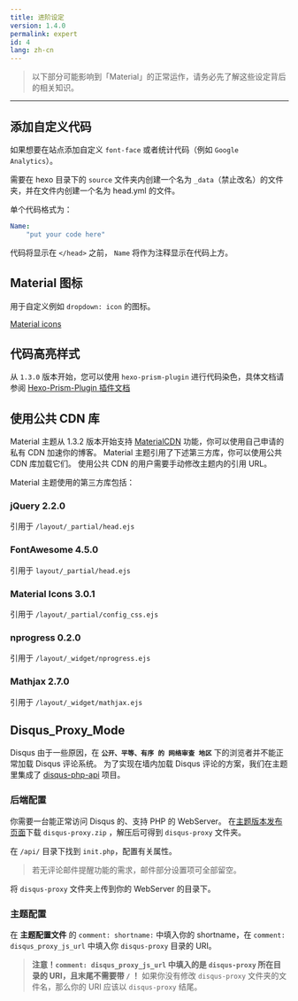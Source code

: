 ```yaml
---
title: 进阶设定
version: 1.4.0
permalink: expert
id: 4
lang: zh-cn
---
```


> 以下部分可能影响到「Material」的正常运作，请务必先了解这些设定背后的相关知识。

-----

## 添加自定义代码

如果想要在站点添加自定义 `font-face` 或者统计代码（例如 `Google Analytics`）。

需要在 hexo 目录下的 `source` 文件夹内创建一个名为 `_data`（禁止改名）的文件夹，并在文件内创建一个名为 head.yml 的文件。

单个代码格式为：

```yml
Name:
	"put your code here"
```

代码将显示在 `</head>` 之前，
`Name` 将作为注释显示在代码上方。

## Material 图标

用于自定义例如 `dropdown: icon` 的图标。

[Material icons](https://material.io/icons/)

## 代码高亮样式

从 `1.3.0` 版本开始，您可以使用 `hexo-prism-plugin` 进行代码染色，具体文档请参阅 [Hexo-Prism-Plugin 插件文档](https://github.com/ele828/hexo-prism-plugin)

## 使用公共 CDN 库

Material 主题从 1.3.2 版本开始支持 [MaterialCDN](/services/#MaterialCDN) 功能，你可以使用自己申请的私有 CDN 加速你的博客。
Material 主题引用了下述第三方库，你可以使用公共 CDN 库加载它们。
使用公共 CDN 的用户需要手动修改主题内的引用 URL。

Material 主题使用的第三方库包括：

###  jQuery 2.2.0

引用于 `/layout/_partial/head.ejs`

### FontAwesome 4.5.0

引用于 `layout/_partial/head.ejs`

### Material Icons 3.0.1

引用于 `/layout/_partial/config_css.ejs`

### nprogress 0.2.0

引用于 `/layout/_widget/nprogress.ejs`

### Mathjax 2.7.0

引用于 `/layout/_widget/mathjax.ejs`

## Disqus_Proxy_Mode

Disqus 由于一些原因，在 **`公开、平等、有序 的 网络审查 地区`** 下的浏览者并不能正常加载 Disqus 评论系统。
为了实现在墙内加载 Disqus 评论的方案，我们在主题里集成了 [disqus-php-api](https://github.com/fooleap/disqus-php-api) 项目。

### 后端配置

你需要一台能正常访问 Disqus 的、支持 PHP 的 WebServer。
在[主题版本发布页面](https://github.com/viosey/hexo-theme-material/releases)下载 `disqus-proxy.zip` ，解压后可得到 `disqus-proxy` 文件夹。

在 `/api/` 目录下找到 `init.php`，配置有关属性。

> 若无评论邮件提醒功能的需求，邮件部分设置项可全部留空。

将 `disqus-proxy` 文件夹上传到你的 WebServer 的目录下。

### 主题配置

在 **主题配置文件** 的 `comment: shortname:` 中填入你的 shortname，在 `comment: disqus_proxy_js_url` 中填入你 `disqus-proxy` 目录的 URI。

> **注意！`comment: disqus_proxy_js_url` 中填入的是 `disqus-proxy` 所在目录的 URI，且末尾不需要带 `/` ！**
> 如果你没有修改 `disqus-proxy` 文件夹的文件名，那么你的 URI 应该以 `disqus-proxy` 结尾。
